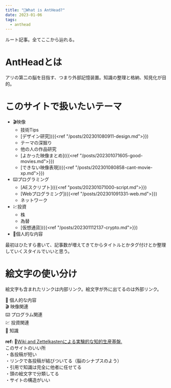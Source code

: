 ```yaml
---
title: "🐜What is AntHead?"
date: 2023-01-06
tags:
  - anthead
---
```


ルート記事。全てここから辿れる。
  
# AntHeadとは
アリの第二の脳を目指す、つまり外部記憶装置。知識の整理と格納、知見化が目的。
  
# このサイトで扱いたいテーマ
- 🎬映像
  - 技術Tips
  - [デザイン研究]({{<ref "/posts/202301080911-design.md">}})
  - テーマの深掘り
  - 他の人の作品研究
  - [よかった映像まとめ]({{<ref "/posts/202301071605-good-movies.md">}})
  - [できない映像表現]({{<ref "/posts/202301080858-cant-movie-xp.md">}})
- ⌨️プログラミング
  - [AEスクリプト]({{<ref "posts/202301071000-script.md">}})
  - [Webプログラミング]({{<ref "/posts/202301091331-web.md">}})
  - ネットワーク
- 💹投資
  - 株
  - 為替
  - [仮想通貨]({{<ref "/posts/202301112137-crypto.md">}})
- 🐜個人的な内容
  <!-- - [好きな歌詞 フレーズ]({{<ref "/posts/202301072320-favorite-phrase.md">}}) -->

最初はひたすら書いて、記事数が増えてきてからタイトルとかタグ付けとか整理していくスタイルでいいと思う。  

# 絵文字の使い分け
絵文字も含まれたリンクは内部リンク。絵文字が外に出てるのは外部リンク。  

🐜 個人的な内容  
🎬 映像関連  
⌨️ プログラム関連  
💹 投資関連  
📝 知識  

**ref:**
 📝[Wiki and Zettelkastenによる実験的な知的生産基盤.](https://keido.site/notes/)  
このサイトのいい所  
・各投稿が短い  
・リンクで各投稿が結びついてる（脳のシナプスのよう）  
・引用で知識は完全に他者に任せてる  
・頭の絵文字で分類してる  
・サイトの構造がいい  